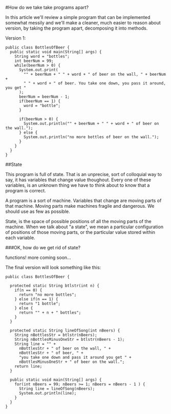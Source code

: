 #How do we take take programs apart?

In this article we'll review a simple program that can be implemented somewhat messily and we'll make a cleaner, much easier to reason about version, by taking the program apart, decomposing it into methods.

Version 1:

    public class BottlesOfBeer {
      public static void main(String[] args) {
        String word = "bottles";
        int beerNum = 99;
        while(beerNum > 0) {
          System.out.print(
            "" + beerNum + " " + word + " of beer on the wall, " + beerNum + 
            " " + word + " of beer. You take one down, you pass it around, you get "
          );
          beerNum = beerNum - 1;
          if(beerNum == 1) {
            word = "bottle";
          }

          if(beerNum > 0) {
            System.out.println("" + beerNum + " " + word + " of beer on the wall.");
          } else {
            System.out.println("no more bottles of beer on the wall.");
          }
        }
      }
    }

##State

This program is full of state. That is an unprecise, sort of colloquial way to say, it has variables that change value thoughout. Every one of these variables, is an unknown thing we have to think about to know that a program is correct.

A program is a sort of machine. Variables that change are moving parts of that machine. Moving parts make machines fragile and dangerous. We should use as few as possible.

State, is the space of possible positions of all the moving parts of the machine. When we talk about "a state", we mean a particular configuration of positions of those moving parts, or the particular value stored within each variable.

###OK, how do we get rid of state?

functions! more coming soon...

The final version will look something like this:

    public class BottlesOfBeer {
      
      protected static String btlstr(int n) {
        if(n == 0) {
          return "no more bottles";
        } else if(n == 1) {
          return "1 bottle";
        } else {
          return "" + n + " bottles";
        }
      }

      protected static String lineOfSong(int nBeers) {
        String nBottlesStr = btlstr(nBeers);
        String nBottlesMinusOneStr = btlstr(nBeers - 1);
        String line = "" + 
          nBottlesStr + " of beer on the wall, " +
          nBottlesStr + " of beer, " +
          "you take one down and pass it around you get " +
          nBottlesMinusOneStr + " of beer on the wall.";
        return line;
      }

      public static void main(String[] args) {
        for(int nBeers = 99; nBeers >= 1; nBeers = nBeers - 1 ) {
          String line = lineOfSong(nBeers);
          System.out.println(line);
        }
      }
    }
